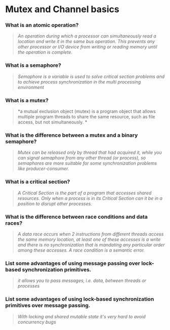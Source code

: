 # Mutex and Channel basics

### What is an atomic operation?
> *An operation during which a processor can simultaneously read a location and write it in the same bus operation. This prevents any other processor or I/O device from writing or reading memory until the operation is complete.*

### What is a semaphore?
> *Semaphore is a variable is used to solve critical section problems and to achieve process synchronization in the multi processing environment*

### What is a mutex?
> *a mutual exclusion object (mutex) is a program object that allows multiple program threads to share the same resource, such as file access, but not simultaneously. *

### What is the difference between a mutex and a binary semaphore?
> *Mutex can be released only by thread that had acquired it, while you can signal semaphore from any other thread (or process), so semaphores are more suitable for some synchronization problems like producer-consumer.*

### What is a critical section?
> *A Critical Section is the part of a program that accesses shared resources. Only when a process is in its Critical Section can it be in a position to disrupt other processes.*

### What is the difference between race conditions and data races?
 > *A data race occurs when 2 instructions from different threads access the same memory location, at least one of these accesses is a write and there is no synchronization that is mandating any particular order among these accesses. A race condition is a semantic error.*

### List some advantages of using message passing over lock-based synchronization primitives.
> *it allows you to pass messages, i.e. data, between threads or processes*

### List some advantages of using lock-based synchronization primitives over message passing.
> *With locking and shared mutable state it's very hard to avoid concurrency bugs*
